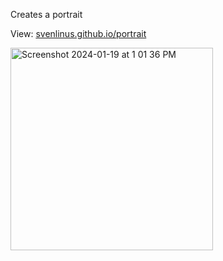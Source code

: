 Creates a portrait

View: [svenlinus.github.io/portrait](svenlinus.github.io/portrait)

<img width="324" alt="Screenshot 2024-01-19 at 1 01 36 PM" src="https://github.com/svenlinus/portrait/assets/67165825/156fce90-100f-4399-93f9-15b326d3de0f">
